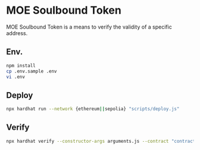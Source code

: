 # MOE Soulbound Token

MOE Soulbound Token is a means to verify the validity of a specific address.

## Env.

```bash
npm install
cp .env.sample .env
vi .env
```

## Deploy

```bash
npx hardhat run --network {ethereum||sepolia} "scripts/deploy.js"
```

## Verify

```bash
npx hardhat verify --constructor-args arguments.js --contract "contracts/MOESoulboundToken.sol:MOESoulboundToken" --network {ethereum||sepolia} {CONTRACT_ADDRESS}
```